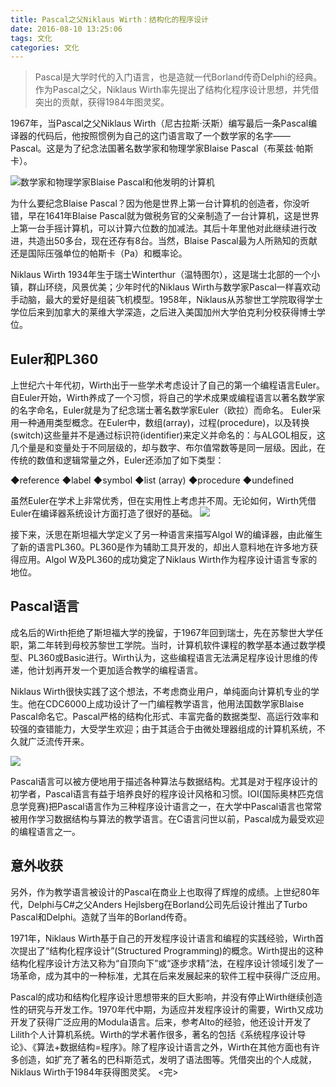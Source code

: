 ```yaml
---
title: Pascal之父Niklaus Wirth：结构化的程序设计
date: 2016-08-10 13:25:06
tags: 文化
categories: 文化
---
```

> Pascal是大学时代的入门语言，也是造就一代Borland传奇Delphi的经典。作为Pascal之父，Niklaus Wirth率先提出了结构化程序设计思想，并凭借突出的贡献，获得1984年图灵奖。
<!-- more -->

1967年，当Pascal之父Niklaus Wirth（尼古拉斯·沃斯）编写最后一条Pascal编译器的代码后，他按照惯例为自己的这门语言取了一个数学家的名字——Pascal。这是为了纪念法国著名数学家和物理学家Blaise Pascal（布莱兹·帕斯卡）。

![数学家和物理学家Blaise Pascal和他发明的计算机](http://images.51cto.com/files/uploadimg/20091222/023546994.gif)

为什么要纪念Blaise Pascal？因为他是世界上第一台计算机的创造者，你没听错，早在1641年Blaise Pascal就为做税务官的父亲制造了一台计算机，这是世界上第一台手摇计算机，可以计算六位数的加减法。其后十年里他对此继续进行改进，共造出50多台，现在还存有8台。当然，Blaise Pascal最为人所熟知的贡献还是国际压强单位的帕斯卡（Pa）和概率论。

Niklaus Wirth 1934年生于瑞士Winterthur（温特图尔），这是瑞士北部的一个小镇，群山环绕，风景优美；少年时代的Niklaus Wirth与数学家Pascal一样喜欢动手动脑，最大的爱好是组装飞机模型。1958年，Niklaus从苏黎世工学院取得学士学位后来到加拿大的莱维大学深造，之后进入美国加州大学伯克利分校获得博士学位。

## Euler和PL360

上世纪六十年代初，Wirth出于一些学术考虑设计了自己的第一个编程语言Euler。自Euler开始，Wirth养成了一个习惯，将自己的学术成果或编程语言以著名数学家的名字命名，Euler就是为了纪念瑞士著名数学家Euler（欧拉）而命名。 Euler采用一种通用类型概念。在Euler中，数组(array)，过程(procedure)，以及转换(switch)这些量并不是通过标识符(identifier)来定义并命名的：与ALGOL相反，这几个量是和变量处于不同层级的，却与数字、布尔值常数等是同一层级。因此，在传统的数值和逻辑常量之外，Euler还添加了如下类型：

◆reference 
◆label 
◆symbol 
◆list (array) 
◆procedure 
◆undefined

虽然Euler在学术上非常优秀，但在实用性上考虑并不周。无论如何，Wirth凭借Euler在编译器系统设计方面打造了很好的基础。
![](http://images.51cto.com/files/uploadimg/20091222/023727362.jpg)

接下来，沃思在斯坦福大学定义了另一种语言来描写Algol W的编译器，由此催生了新的语言PL360。PL360是作为辅助工具开发的，却出人意料地在许多地方获得应用。Algol W及PL360的成功奠定了Niklaus Wirth作为程序设计语言专家的地位。

## Pascal语言

成名后的Wirth拒绝了斯坦福大学的挽留，于1967年回到瑞士，先在苏黎世大学任职，第二年转到母校苏黎世工学院。当时，计算机软件课程的教学基本通过数学模型、PL360或Basic进行。Wirth认为，这些编程语言无法满足程序设计思维的传递，他计划再开发一个更加适合教学的编程语言。

Niklaus Wirth很快实践了这个想法，不考虑商业用户，单纯面向计算机专业的学生。他在CDC6000上成功设计了一门编程教学语言，他用法国数学家Blaise Pascal命名它。Pascal严格的结构化形式、丰富完备的数据类型、高运行效率和较强的查错能力，大受学生欢迎；由于其适合于由微处理器组成的计算机系统，不久就广泛流传开来。

![](http://images.51cto.com/files/uploadimg/20091222/023814220.jpg)

Pascal语言可以被方便地用于描述各种算法与数据结构。尤其是对于程序设计的初学者，Pascal语言有益于培养良好的程序设计风格和习惯。IOI(国际奥林匹克信息学竞赛)把Pascal语言作为三种程序设计语言之一，在大学中Pascal语言也常常被用作学习数据结构与算法的教学语言。在C语言问世以前，Pascal成为最受欢迎的编程语言之一。

## 意外收获

另外，作为教学语言被设计的Pascal在商业上也取得了辉煌的成绩。上世纪80年代，Delphi与C#之父Anders Hejlsberg在Borland公司先后设计推出了Turbo Pascal和Delphi。造就了当年的Borland传奇。

1971年，Niklaus Wirth基于自己的开发程序设计语言和编程的实践经验，Wirth首次提出了“结构化程序设计”(Structured Programming)的概念。Wirth提出的这种结构化程序设计方法又称为“自顶向下”或“逐步求精”法，在程序设计领域引发了一场革命，成为其中的一种标准，尤其在后来发展起来的软件工程中获得广泛应用。

Pascal的成功和结构化程序设计思想带来的巨大影响，并没有停止Wirth继续创造性的研究与开发工作。1970年代中期，为适应并发程序设计的需要，Wirth又成功开发了获得广泛应用的Modula语言。后来，参考Alto的经验，他还设计开发了Lilith个人计算机系统。Wirth的学术著作很多，著名的包括《系统程序设计导论》、《算法+数据结构=程序》。除了程序设计语言之外，Wirth在其他方面也有许多创造，如扩充了著名的巴科斯范式，发明了语法图等。凭借突出的个人成就，Niklaus Wirth于1984年获得图灵奖。
<完>